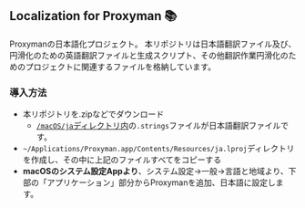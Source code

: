 ## Localization for Proxyman 📚
Proxymanの日本語化プロジェクト。
本リポジトリは日本語翻訳ファイル及び、円滑化のための英語翻訳ファイルと生成スクリプト、その他翻訳作業円滑化のためのプロジェクトに関連するファイルを格納しています。

### 導入方法
- 本リポジトリを.zipなどでダウンロード
  - [`/macOS/ja`ディレクトリ内](https://github.com/oumi0804/proxyman-localization-ja/tree/main/macOS/ja)の`.strings`ファイルが日本語翻訳ファイルです。
- `~/Applications/Proxyman.app/Contents/Resources/ja.lproj`ディレクトリを作成し、その中に上記のファイルすべてをコピーする
- **macOSのシステム設定Appより**、システム設定→一般→言語と地域より、下部の「アプリケーション」部分からProxymanを追加、日本語に設定します。
